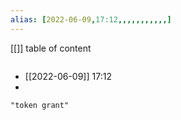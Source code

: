 ```yaml
---
alias: [2022-06-09,17:12,,,,,,,,,,,]
---
```

[[]]
table of content
```toc
```

- [[2022-06-09]] 17:12
- 
```query
"token grant"
```
